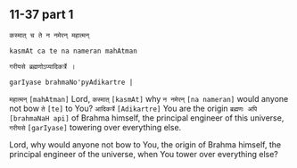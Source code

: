 ## 11-37 part 1


```shloka-sa
कस्मात् च ते न नमेरन् महात्मन्
```
```shloka-sa-hk
kasmAt ca te na nameran mahAtman
```
```shloka-sa
गरीयसे ब्रह्मणोऽप्यादिकर्त्रे ।
```
```shloka-sa-hk
garIyase brahmaNo'pyAdikartre |
```

`महात्मन्` `[mahAtman]` Lord, `कस्मात्` `[kasmAt]` why `न नमेरन्` `[na nameran]` would anyone not bow `ते` `[te]` to You? `आदिकर्त्रे` `[Adikartre]` You are the origin `ब्रह्मणः अपि` `[brahmaNaH api]` of Brahma himself, the principal engineer of this universe, `गरीयसे` `[garIyase]` towering over everything else.

Lord, why would anyone not bow to You, the origin of Brahma himself, the principal engineer of the universe, when You tower over everything else?

